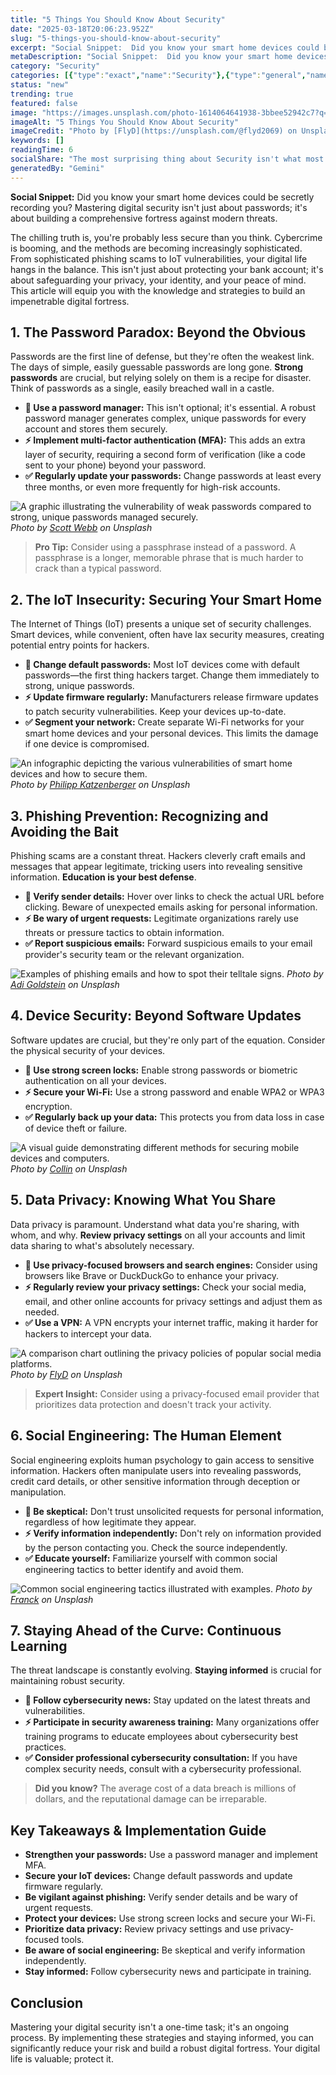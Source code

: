 ```yaml
---
title: "5 Things You Should Know About Security"
date: "2025-03-18T20:06:23.952Z"
slug: "5-things-you-should-know-about-security"
excerpt: "Social Snippet:  Did you know your smart home devices could be secretly recording you?  Mastering digital security isn't just about passwords; it's about building a comprehensive fortress against modern threats."
metaDescription: "Social Snippet:  Did you know your smart home devices could be secretly recording you?  Mastering digital security isn't just about passwords; it's about b..."
category: "Security"
categories: [{"type":"exact","name":"Security"},{"type":"general","name":"Technology"},{"type":"medium","name":"Cybersecurity"},{"type":"specific","name":"Data Protection"},{"type":"niche","name":"Encryption Algorithms"}]
status: "new"
trending: true
featured: false
image: "https://images.unsplash.com/photo-1614064641938-3bbee52942c7?q=85&w=1200&fit=max&fm=webp&auto=compress"
imageAlt: "5 Things You Should Know About Security"
imageCredit: "Photo by [FlyD](https://unsplash.com/@flyd2069) on Unsplash"
keywords: []
readingTime: 6
socialShare: "The most surprising thing about Security isn't what most people think. Find out what experts really say about this game-changing topic."
generatedBy: "Gemini"
---
```




**Social Snippet:**  Did you know your smart home devices could be secretly recording you?  Mastering digital security isn't just about passwords; it's about building a comprehensive fortress against modern threats.

The chilling truth is, you're probably less secure than you think.  Cybercrime is booming, and the methods are becoming increasingly sophisticated.  From sophisticated phishing scams to IoT vulnerabilities, your digital life hangs in the balance.  This isn't just about protecting your bank account; it's about safeguarding your privacy, your identity, and your peace of mind.  This article will equip you with the knowledge and strategies to build an impenetrable digital fortress.

## 1. The Password Paradox: Beyond the Obvious

Passwords are the first line of defense, but they're often the weakest link.  The days of simple, easily guessable passwords are long gone.  **Strong passwords** are crucial, but relying solely on them is a recipe for disaster.  Think of passwords as a single, easily breached wall in a castle.

*   **🔑 Use a password manager:**  This isn't optional; it's essential.  A robust password manager generates complex, unique passwords for every account and stores them securely.
*   **⚡ Implement multi-factor authentication (MFA):**  This adds an extra layer of security, requiring a second form of verification (like a code sent to your phone) beyond your password.
*   **✅ Regularly update your passwords:**  Change passwords at least every three months, or even more frequently for high-risk accounts.

![A graphic illustrating the vulnerability of weak passwords compared to strong, unique passwords managed securely.](https://images.unsplash.com/photo-1496368077930-c1e31b4e5b44?q=85&w=1200&fit=max&fm=webp&auto=compress)
*Photo by [Scott Webb](https://unsplash.com/@scottwebb) on Unsplash*

> **Pro Tip:**  Consider using a passphrase instead of a password.  A passphrase is a longer, memorable phrase that is much harder to crack than a typical password.

## 2.  The IoT Insecurity: Securing Your Smart Home

The Internet of Things (IoT) presents a unique set of security challenges.  Smart devices, while convenient, often have lax security measures, creating potential entry points for hackers.

*   **🔑 Change default passwords:**  Most IoT devices come with default passwords—the first thing hackers target.  Change them immediately to strong, unique passwords.
*   **⚡ Update firmware regularly:**  Manufacturers release firmware updates to patch security vulnerabilities.  Keep your devices up-to-date.
*   **✅  Segment your network:**  Create separate Wi-Fi networks for your smart home devices and your personal devices. This limits the damage if one device is compromised.

![An infographic depicting the various vulnerabilities of smart home devices and how to secure them.](https://images.unsplash.com/photo-1548092372-0d1bd40894a3?q=85&w=1200&fit=max&fm=webp&auto=compress)
*Photo by [Philipp Katzenberger](https://unsplash.com/@fantasyflip) on Unsplash*

## 3. Phishing Prevention: Recognizing and Avoiding the Bait

Phishing scams are a constant threat.  Hackers cleverly craft emails and messages that appear legitimate, tricking users into revealing sensitive information.  **Education is your best defense**.

*   **🔑 Verify sender details:**  Hover over links to check the actual URL before clicking.  Beware of unexpected emails asking for personal information.
*   **⚡ Be wary of urgent requests:**  Legitimate organizations rarely use threats or pressure tactics to obtain information.
*   **✅ Report suspicious emails:**  Forward suspicious emails to your email provider's security team or the relevant organization.

![Examples of phishing emails and how to spot their telltale signs.](https://images.unsplash.com/photo-1550751827-4bd374c3f58b?q=85&w=1200&fit=max&fm=webp&auto=compress)
*Photo by [Adi Goldstein](https://unsplash.com/@adigold1) on Unsplash*

## 4.  Device Security: Beyond Software Updates

Software updates are crucial, but they're only part of the equation.  Consider the physical security of your devices.

*   **🔑 Use strong screen locks:**  Enable strong passwords or biometric authentication on all your devices.
*   **⚡ Secure your Wi-Fi:**  Use a strong password and enable WPA2 or WPA3 encryption.
*   **✅ Regularly back up your data:**  This protects you from data loss in case of device theft or failure.

![A visual guide demonstrating different methods for securing mobile devices and computers.](https://images.unsplash.com/photo-1485230405346-71acb9518d9c?q=85&w=1200&fit=max&fm=webp&auto=compress)
*Photo by [Collin](https://unsplash.com/@fuerte) on Unsplash*

## 5.  Data Privacy:  Knowing What You Share

Data privacy is paramount.  Understand what data you're sharing, with whom, and why.  **Review privacy settings** on all your accounts and limit data sharing to what's absolutely necessary.

*   **🔑 Use privacy-focused browsers and search engines:**  Consider using browsers like Brave or DuckDuckGo to enhance your privacy.
*   **⚡ Regularly review your privacy settings:**  Check your social media, email, and other online accounts for privacy settings and adjust them as needed.
*   **✅ Use a VPN:**  A VPN encrypts your internet traffic, making it harder for hackers to intercept your data.

![A comparison chart outlining the privacy policies of popular social media platforms.](https://images.unsplash.com/photo-1614064641938-3bbee52942c7?q=85&w=1200&fit=max&fm=webp&auto=compress)
*Photo by [FlyD](https://unsplash.com/@flyd2069) on Unsplash*

> **Expert Insight:**  Consider using a privacy-focused email provider that prioritizes data protection and doesn't track your activity.

## 6.  Social Engineering: The Human Element

Social engineering exploits human psychology to gain access to sensitive information.  Hackers often manipulate users into revealing passwords, credit card details, or other sensitive information through deception or manipulation.

*   **🔑 Be skeptical:** Don't trust unsolicited requests for personal information, regardless of how legitimate they appear.
*   **⚡ Verify information independently:** Don't rely on information provided by the person contacting you. Check the source independently.
*   **✅ Educate yourself:**  Familiarize yourself with common social engineering tactics to better identify and avoid them.

![Common social engineering tactics illustrated with examples.](https://images.unsplash.com/photo-1603899122634-f086ca5f5ddd?q=85&w=1200&fit=max&fm=webp&auto=compress)
*Photo by [Franck](https://unsplash.com/@franckinjapan) on Unsplash*

## 7.  Staying Ahead of the Curve: Continuous Learning

The threat landscape is constantly evolving.  **Staying informed** is crucial for maintaining robust security.

*   **🔑 Follow cybersecurity news:** Stay updated on the latest threats and vulnerabilities.
*   **⚡ Participate in security awareness training:** Many organizations offer training programs to educate employees about cybersecurity best practices.
*   **✅ Consider professional cybersecurity consultation:**  If you have complex security needs, consult with a cybersecurity professional.

> **Did you know?**  The average cost of a data breach is millions of dollars, and the reputational damage can be irreparable.

## Key Takeaways & Implementation Guide

* **Strengthen your passwords:** Use a password manager and implement MFA.
* **Secure your IoT devices:** Change default passwords and update firmware regularly.
* **Be vigilant against phishing:** Verify sender details and be wary of urgent requests.
* **Protect your devices:** Use strong screen locks and secure your Wi-Fi.
* **Prioritize data privacy:** Review privacy settings and use privacy-focused tools.
* **Be aware of social engineering:** Be skeptical and verify information independently.
* **Stay informed:** Follow cybersecurity news and participate in training.

## Conclusion

Mastering your digital security isn't a one-time task; it's an ongoing process.  By implementing these strategies and staying informed, you can significantly reduce your risk and build a robust digital fortress.  Your digital life is valuable; protect it.


<div class="reading-progress-container">
  <div id="reading-progress" class="reading-progress"></div>
</div>
